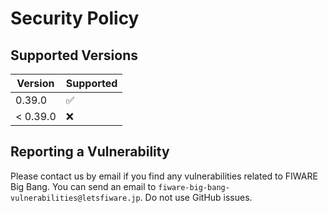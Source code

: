 # Security Policy

## Supported Versions

| Version  | Supported          |
| -------- | ------------------ |
| 0.39.0   | :white_check_mark: |
| < 0.39.0 | :x:                |

## Reporting a Vulnerability

Please contact us by email if you find any vulnerabilities related to FIWARE Big Bang.
You can send an email to `fiware-big-bang-vulnerabilities@letsfiware.jp`. Do not use GitHub issues.
